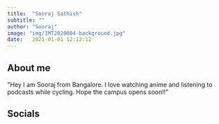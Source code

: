 ```yaml
---
title:  "Sooraj Sathish"
subtitle: ""
author: "Sooraj"
image: "img/IMT2020004-background.jpg"
date:   2021-01-01 12:12:12
---
```


## About me

"Hey I am Sooraj from Bangalore. I love watching anime and listening to podcasts while cycling. Hope the campus opens soon!!" 

## Socials
